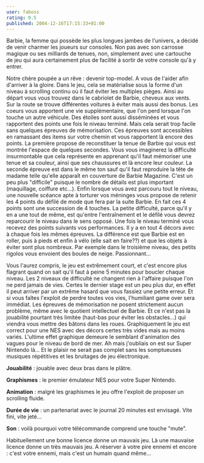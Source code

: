 ```yaml
---
user: faboss
rating: 0.5
published: 2004-12-16T17:15:33+01:00
---
```

Barbie, la femme qui possède les plus longues jambes de l'univers, a décidé de venir charmer les joueurs sur consoles. Non pas avec son carrosse magique ou ses milliards de tenues, non, simplement avec une cartouche de jeu qui aura certainement plus de facilité à sortir de votre console qu'à y entrer.

Notre chère poupée a un rêve : devenir top-model. A vous de l'aider afin d'arriver à la gloire. Dans le jeu, cela se matérialise sous la forme d'un niveau à scrolling continu où il faut éviter les multiples pièges. Ainsi au départ vous vous trouvez dans le cabriolet de Barbie, cheveux aux vents. Sur la route se trouve différentes voitures à éviter mais aussi des bonus. Les coeurs vous apportent une vie supplémentaire, que l'on perd lorsque l'on touche un autre véhicule. Des étoiles sont aussi disséminées et vous rapportent des points une fois le niveau terminé. Mais cela serait trop facile sans quelques épreuves de mémorisation. Ces épreuves sont accessibles en ramassant des items sur votre chemin et vous rapportent là encore des points. La première propose de reconstituer la tenue de Barbie qui vous est montrée l'espace de quelques secondes. Vous vous imaginerez la difficulté insurmontable que cela représente en apprenant qu'il faut mémoriser une tenue et sa couleur, ainsi que ses chaussures et là encore leur couleur. La seconde épreuve est dans le même ton sauf qu'il faut reproduire la tête de madame telle qu'elle apparaît en couverture de Barbie Magazine. C'est un peu plus "difficile" puisque le nombre de détails est plus important (maquillage, coiffure etc...). Enfin lorsque vous avez parcouru tout le niveau, une nouvelle scéance apte à torturer vos méninges vous propose de retenir les 4 points du défilé de mode que fera par la suite Barbie. En fait ces 4 points sont une succession de 4 touches. La petite difficulté, parce qu'il y en a une tout de même, est qu'entre l'entraînement et le défilé vous devrez reparcourir le niveau dans le sens opposé. Une fois le niveau terminé vous recevez des points suivants vos performances. Il y a en tout 4 décors avec à chaque fois les mêmes épreuves. La différence est que Barbie est en roller, puis à pieds et enfin à vélo (elle sait en faire??) et que les objets à éviter sont plus nombreux. Par exemple dans le troisième niveau, des petits rigolos vous envoient des boules de neige. Passionnant...

Vous l'aurez compris, le jeu est extrêmement court, et c'est encore plus flagrant quand on sait qu'il faut à peine 5 minutes pour boucler chaque niveau. Les 2 niveaux de difficulté ne changent rien à l'affaire puisque l'on ne perd jamais de vies. Certes le dernier stage est un peu plus dur, en effet il peut arriver par un extrême hasard que vous fassiez une petite erreur. Et si vous faîtes l'exploit de perdre toutes vos vies, l'humiliant game over sera immédiat. Les épreuves de mémorisation ne posent strictement aucun problème, même avec le quotient intellectuel de Barbie. Et ce n'est pas la jouabilité pourtant très limitée (haut-bas pour éviter les obstacles...) qui viendra vous mettre des bâtons dans les roues.
Graphiquement le jeu est correct pour une NES avec des décors certes très vides mais au moins variés. L'ultime effet graphique demeure le semblant d'animation des vagues pour le niveau de bord de mer. Ah mais j'oubliais on est sur Super Nintendo là... Et le plaisir ne serait pas complet sans les somptueuses musiques répétitives et les bruitages de jeu électronique.

**Jouabilité** : jouable avec deux bras dans le plâtre.

**Graphismes** : le premier émulateur NES pour votre Super Nintendo.

**Animation** : malgré les graphismes le jeu offre l'exploit de proposer un scrolling fluide.

**Durée de vie** : un partenariat avec le journal 20 minutes est envisagé. Vite fini, vite jeté...

**Son** : voilà pourquoi votre télécommande comprend une touche "mute".

Habituellement une bonne licence donne un mauvais jeu. Là une mauvaise licence donne un très mauvais jeu. A réserver à votre pire ennemi et encore : c'est votre ennemi, mais c'est un humain quand même...
